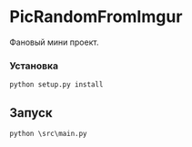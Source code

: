 # PicRandomFromImgur

Фановый мини проект.

### Установка

```
python setup.py install
```

## Запуск

```
python \src\main.py
```
